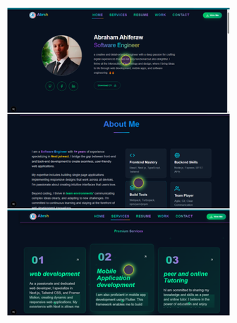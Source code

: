 ![Alt text](https://github.com/abrsh21son/smart-portifolio/blob/main/port1.png?raw=true)
![Alt text](https://github.com/abrsh21son/smart-portifolio/blob/main/port2.png?raw=true)
![Alt text](https://github.com/abrsh21son/smart-portifolio/blob/main/port4.png?raw=true)

